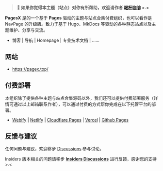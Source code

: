 > **🌹  如果你觉得本主题（站点）对你有所帮助，欢迎请作者 [喝杯咖啡](https://kg.weiyan.cc/0000/img/donate.webp) >.<**

**PagesX** 是的一个基于 **Pages** 驱动的主题与站点合集付费组织，也可以看作是 NavPage 的升级版。致力于基于 Hugo、MkDocs 等驱动的各种静态站点以及主题维护、分享与交流。

- 博客 | 导航 | Homepage | 专业技术文档 | ......

## 网站

- https://pagex.top/

## 付费部署

本组织除了提供各种主题与站点合集源码以外，我们还可以提供付费部署服务（详情可通过以上邮箱联系作者），可以通过付费的方式帮你完成在以下托管平台的部署。

- [Webify](https://webify.cloudbase.net/) | [Netlify](https://app.netlify.com/) | [Cloudflare Pages](https://pages.cloudflare.com) | [Vercel](https://vercel.com) | [Github Pages](https://pages.github.com/)

## 反馈与建议

任何问题与建议，欢迎移步 [Discussions](https://github.com/orgs/pagesx/discussions) 参与讨论。

Insiders 版本相关的问题请移步 [**Insiders Discussions**](https://github.com/pagesx/PageX-Insiders/discussions) 进行反馈，感谢您的支持 >.<

